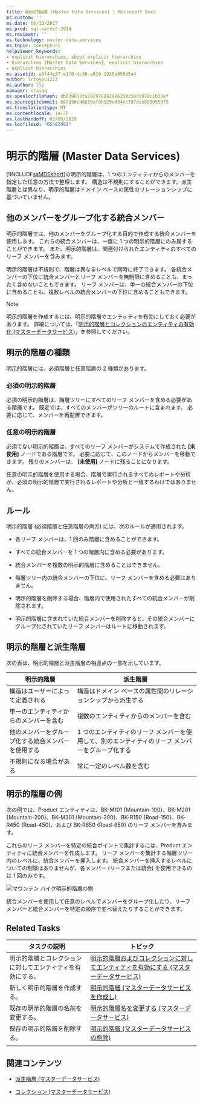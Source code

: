 ```yaml
---
title: 明示的階層 (Master Data Services) | Microsoft Docs
ms.custom: ''
ms.date: 06/13/2017
ms.prod: sql-server-2014
ms.reviewer: ''
ms.technology: master-data-services
ms.topic: conceptual
helpviewer_keywords:
- explicit hierarchies, about explicit hierarchies
- hierarchies [Master Data Services], explicit hierarchies
- explicit hierarchies
ms.assetid: e6f44e37-e1f0-4c38-a816-1935a856d5a4
author: lrtoyou1223
ms.author: lle
manager: craigg
ms.openlocfilehash: db039658fa292976062426268234d3978c1b32ef
ms.sourcegitcommit: b87d36c46b39af8b929ad94ec707dee8800950f5
ms.translationtype: MT
ms.contentlocale: ja-JP
ms.lasthandoff: 02/08/2020
ms.locfileid: "65483002"
---
```

# <a name="explicit-hierarchies-master-data-services"></a>明示的階層 (Master Data Services)
  
  [!INCLUDE[ssMDSshort](../includes/ssmdsshort-md.md)]の明示的階層は、1 つのエンティティからのメンバーを指定した任意の方法で整理します。 構造は不規則にすることができます。派生階層とは異なり、明示的階層はドメイン ベースの属性のリレーションシップに基づいていません。  
  
## <a name="consolidated-members-group-other-members"></a>他のメンバーをグループ化する統合メンバー  
 明示的階層では、他のメンバーをグループ化する目的で作成する統合メンバーを使用します。 これらの統合メンバーは、一度に 1 つの明示的階層にのみ属することができます。 また、明示的階層は、関連付けられたエンティティのすべてのリーフ メンバーを含みます。  
  
 明示的階層は不規則で、階層は異なるレベルで同時に終了できます。 各統合メンバーの下位に統合メンバーとリーフ メンバーを無制限に含めることも、まったく含めないこともできます。 リーフ メンバーは、単一の統合メンバーの下位に含めることも、複数レベルの統合メンバーの下位に含めることもできます。  
  
> [!NOTE]  
>  明示的階層を作成するには、明示的階層でエンティティを有効にしておく必要があります。 詳細については、「[明示的階層とコレクションのエンティティの有効化 &#40;マスターデータサービス&#41;](enable-an-entity-for-explicit-hierarchies-and-collections-master-data-services.md)」を参照してください。  
  
## <a name="types-of-explicit-hierarchies"></a>明示的階層の種類  
 明示的階層には、必須階層と任意階層の 2 種類があります。  
  
### <a name="mandatory-explicit-hierarchy"></a>必須の明示的階層  
 必須の明示的階層は、階層ツリーにすべてのリーフ メンバーを含める必要がある階層です。 既定では、すべてのメンバーがツリーのルートに含まれます。 必要に応じて、メンバーを再配置できます。  
  
### <a name="non-mandatory-explicit-hierarchy"></a>任意の明示的階層  
 必須でない明示的階層は、すべてのリーフ メンバーがシステムで作成された **[未使用]** ノードである階層です。 必要に応じて、このノードからメンバーを移動できます。 残りのメンバーは、 **[未使用]** ノードに残ることになります。  
  
 任意の明示的階層を使用する場合、階層で実行されるすべてのレポートや分析が、必須の明示的階層で実行されるレポートや分析と一致するわけではありません。  
  
## <a name="rules"></a>ルール  
 明示的階層 (必須階層と任意階層の両方) には、次のルールが適用されます。  
  
-   各リーフ メンバーは、1 回のみ階層に含めることができます。  
  
-   すべての統合メンバーを 1 つの階層内に含める必要があります。  
  
-   統合メンバーを複数の明示的階層に含めることはできません。  
  
-   階層ツリー内の統合メンバーの下位に、リーフ メンバーを含める必要はありません。  
  
-   明示的階層を削除する場合、階層内で使用されたすべての統合メンバーが削除されます。  
  
-   明示的階層に含まれていた統合メンバーを削除すると、その統合メンバーにグループ化されていたリーフ メンバーはルートに移動されます。  
  
## <a name="explicit-hierarchies-versus-derived-hierarchies"></a>明示的階層と派生階層  
 次の表は、明示的階層と派生階層の相違点の一部を示しています。  
  
|明示的階層|派生階層|  
|--------------------------|-------------------------|  
|構造はユーザーによって定義される|構造はドメイン ベースの属性間のリレーションシップから派生する|  
|単一のエンティティからのメンバーを含む|複数のエンティティからのメンバーを含む|  
|他のメンバーをグループ化する統合メンバーを使用する|1 つのエンティティのリーフ メンバーを使用して、別のエンティティのリーフ メンバーをグループ化する|  
|不規則になる場合がある|常に一定のレベル数を含む|  
  
## <a name="explicit-hierarchy-example"></a>明示的階層の例  
 次の例では、Product エンティティは、BK-M101 {Mountain-100}、BK-M201 {Mountain-200}、BK-M301 {Mountain-300}、BK-R150 {Road-150}、BK-R450 {Road-450}、および BK-R650 {Road-650} のリーフ メンバーを含みます。  
  
 これらのリーフ メンバーを特定の統合ポイントで集計するには、Product エンティティに統合メンバーを作成します。 リーフ メンバーを集計する階層ツリー内のレベルに、統合メンバーを挿入します。 統合メンバーを挿入するレベルについての制限はありませんが、各メンバー (リーフまたは統合) を使用できるのは 1 回のみです。  
  
 ![マウンテン バイク明示的階層の例](../../2014/master-data-services/media/mds-conc-explicit-hierarchy.gif "マウンテン バイク明示的階層の例")  
  
 統合メンバーを使用して任意のレベルでメンバーをグループ化したり、リーフ メンバーと統合メンバーを特定の順序で並べ替えたりすることができます。  
  
## <a name="related-tasks"></a>Related Tasks  
  
|タスクの説明|トピック|  
|----------------------|-----------|  
|明示的階層とコレクションに対してエンティティを有効にする。|[明示的階層およびコレクションに対してエンティティを有効にする &#40;マスターデータサービス&#41;](enable-an-entity-for-explicit-hierarchies-and-collections-master-data-services.md)|  
|新しく明示的階層を作成する。|[明示的階層 &#40;マスターデータサービスを作成し&#41;](../../2014/master-data-services/create-an-explicit-hierarchy-master-data-services.md)|  
|既存の明示的階層の名前を変更する。|[明示的階層名を変更する &#40;マスターデータサービス&#41;](../../2014/master-data-services/change-an-explicit-hierarchy-name-master-data-services.md)|  
|既存の明示的階層を削除する。|[明示的階層 &#40;マスターデータサービスの削除&#41;](../../2014/master-data-services/delete-an-explicit-hierarchy-master-data-services.md)|  
|||  
  
## <a name="related-content"></a>関連コンテンツ  
  
-   [派生階層 &#40;マスターデータサービス&#41;](../../2014/master-data-services/derived-hierarchies-master-data-services.md)  
  
-   [コレクション &#40;マスターデータサービス&#41;](../../2014/master-data-services/collections-master-data-services.md)  
  
  
